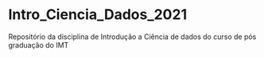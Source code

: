 # Intro_Ciencia_Dados_2021
Repositório da disciplina de Introdução a Ciência de dados do curso de pós graduação do IMT
